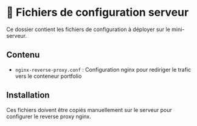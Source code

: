 # 📁 Fichiers de configuration serveur

Ce dossier contient les fichiers de configuration à déployer sur le mini-serveur.

## Contenu

- `nginx-reverse-proxy.conf` : Configuration nginx pour rediriger le trafic vers le conteneur portfolio

## Installation

Ces fichiers doivent être copiés manuellement sur le serveur pour configurer le reverse proxy nginx.
